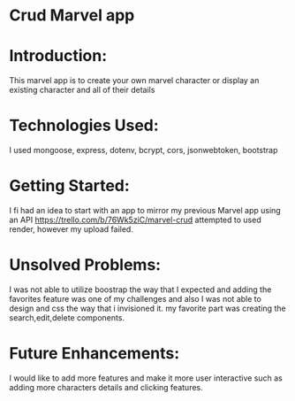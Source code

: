 # Crud Marvel app

# Introduction:
This marvel app is to create your own marvel character or display an existing character and all of their details

# Technologies Used:
I used mongoose, express, dotenv, bcrypt, cors, jsonwebtoken, bootstrap

# Getting Started:
I fi had an idea to start with an app to mirror my previous Marvel app using an API
https://trello.com/b/76Wk5ziC/marvel-crud
attempted to used render, however my upload failed.
# Unsolved Problems:
I was not able to utilize boostrap the way that I expected and adding the favorites feature was one of my challenges and also I was not able to design and css the way that i invisioned it. my favorite part was creating the search,edit,delete components.
# Future Enhancements:
I would like to add more features and make it more user interactive such as adding more characters details and clicking features.

